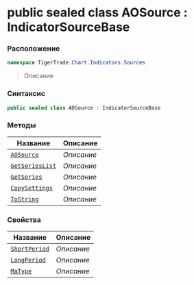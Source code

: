 
# public sealed class AOSource : IndicatorSourceBase
### Расположение
```csharp
namespace TigerTrade.Chart.Indicators.Sources
```



> Описание

### Синтаксис
```csharp
public sealed class AOSource : IndicatorSourceBase
```


### Методы
| Название | Описание |
| --- | --- |
| [`AOSource`](./AOSource.cs/Методы/AOSource.md) | *Описание* |
| [`GetSeriesList`](./AOSource.cs/Методы/GetSeriesList.md) | *Описание* |
| [`GetSeries`](./AOSource.cs/Методы/GetSeries.md) | *Описание* |
| [`CopySettings`](./AOSource.cs/Методы/CopySettings.md) | *Описание* |
| [`ToString`](./AOSource.cs/Методы/ToString.md) | *Описание* |

### Свойства
| Название | Описание |
| --- | --- |
| [`ShortPeriod`](./AOSource.cs/Свойства/ShortPeriod.md) | *Описание* |
| [`LongPeriod`](./AOSource.cs/Свойства/LongPeriod.md) | *Описание* |
| [`MaType`](./AOSource.cs/Свойства/MaType.md) | *Описание* |



